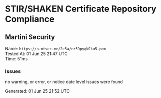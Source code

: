 # STIR/SHAKEN Certificate Repository Compliance

## Martini Security

Name: `https://p.mtsec.me/2e5a/cz5QpyqNCku5.pem`\
Tested At: 01 Jun 25 21:47 UTC\
Time: 51ms

### Issues

no warning, or error, or notice date level issues were found

Generated: 01 Jun 25 21:52 UTC